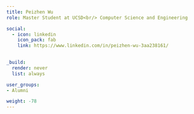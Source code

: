 ```yaml
---
title: Peizhen Wu
role: Master Student at UCSD<br/> Computer Science and Engineering

social:
  - icon: linkedin
    icon_pack: fab
    link: https://www.linkedin.com/in/peizhen-wu-3aa238161/

    
_build:
  render: never
  list: always

user_groups:
- Alumni

weight: -78
---
```

